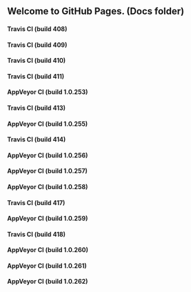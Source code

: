 ## Welcome to GitHub Pages. (Docs folder)

#### Travis CI (build 408)

#### Travis CI (build 409)

#### Travis CI (build 410)

#### Travis CI (build 411)

#### AppVeyor CI (build 1.0.253)

#### Travis CI (build 413)

#### AppVeyor CI (build 1.0.255)

#### Travis CI (build 414)

#### AppVeyor CI (build 1.0.256)

#### AppVeyor CI (build 1.0.257)

#### AppVeyor CI (build 1.0.258)

#### Travis CI (build 417)

#### AppVeyor CI (build 1.0.259)

#### Travis CI (build 418)

#### AppVeyor CI (build 1.0.260)

#### AppVeyor CI (build 1.0.261)

#### AppVeyor CI (build 1.0.262)
